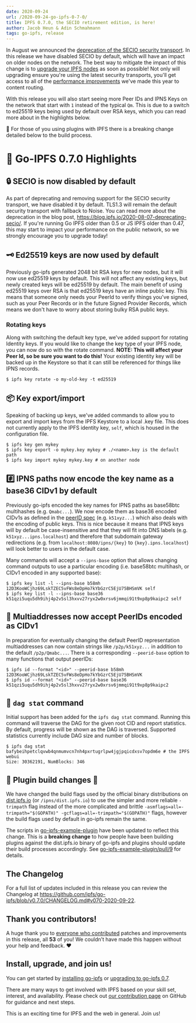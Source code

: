 ```yaml
---
date: 2020-09-24
url: /2020-09-24-go-ipfs-0-7-0/
title: IPFS 0.7.0, the SECIO retirement edition, is here!
author: Jacob Heun & Adin Schmahmann
tags: go-ipfs, release
---
```


In August we announced the [deprecation of the SECIO security transport](https://blog.ipfs.io/2020-08-07-deprecating-secio/). In this release we have disabled SECIO by default, which will have an impact on older nodes on the network. The best way to mitigate the impact of this change is to [upgrade your IPFS nodes](https://docs.ipfs.io/recent-releases/go-ipfs-0-7/update-procedure) as soon as possible! Not only will upgrading ensure you're using the latest security transports, you'll get access to all of the [performance improvements](https://blog.ipfs.io/2020-07-20-dht-deep-dive/) we've made this year to content routing.

With this release you will also start seeing more Peer IDs and IPNS Keys on the network that start with `1` instead of the typical `Qm`. This is due to a switch to ed25519 keys being used by default over RSA keys, which you can read more about in the highlights below.

🚨 For those of you using plugins with IPFS there is a breaking change detailed below to the build process.

# 🔦 Go-IPFS 0.7.0 Highlights

## 🔒 SECIO is now disabled by default

As part of deprecating and removing support for the SECIO security transport, we have disabled it by default. TLS1.3 will remain the default security transport with fallback to Noise. You can read more about the deprecation in the blog post, https://blog.ipfs.io/2020-08-07-deprecating-secio/. If you're running Go IPFS older than 0.5 or JS IPFS older than 0.47, this may start to impact your performance on the public network, so we strongly encourage you to upgrade today!

## 🗝️ Ed25519 keys are now used by default

Previously go-ipfs generated 2048 bit RSA keys for new nodes, but it will now use ed25519 keys by default. This will not affect any existing keys, but newly created keys will be ed25519 by default. The main benefit of using ed25519 keys over RSA is that ed25519 keys have an inline public key. This means that someone only needs your PeerId to verify things you've signed, such as your Peer Records or in the future Signed Provider Records, which means we don't have to worry about storing bulky RSA public keys.

### Rotating keys

Along with switching the default key type, we've added support for rotating Identity keys. If you would like to change the key type of your IPFS node, you can now do so with the rotate command. **NOTE: This will affect your Peer Id, so be sure you want to do this!** Your existing identity key will be backed up in the Keystore so that it can still be referenced for things like IPNS records.

```console
$ ipfs key rotate -o my-old-key -t ed25519
```

## 📦 Key export/import

Speaking of backing up keys, we've added commands to allow you to export and import keys from the IPFS Keystore to a local .key file. This does not currently apply to the IPFS identity key, `self`, which is housed in the configuration file.

```console
$ ipfs key gen mykey
$ ipfs key export -o mykey.key mykey # ./<name>.key is the default path
$ ipfs key import mykey mykey.key # on another node
```

## #️⃣ IPNS paths now encode the key name as a base36 CIDv1 by default

Previously go-ipfs encoded the key names for IPNS paths as base58btc multihashes (e.g. `Qmabc...`). We now encode them as base36 encoded CIDv1s as defined in the [peerID spec](https://github.com/libp2p/specs/blob/master/peer-ids/peer-ids.md#string-representation) (e.g. `k51xyz...`) which also deals with the encoding of public keys. This is nice because it means that IPNS keys will by default be case-insensitive and that they will fit into DNS labels (e.g. `k51xyz...ipns.localhost`) and therefore that subdomain gateway redirections (e.g. from `localhost:8080/ipns/{key}` to `{key}.ipns.localhost`) will look better to users in the default case.

Many commands will accept a `--ipns-base` option that allows changing command outputs to use a particular encoding (i.e.  base58btc multihash, or CIDv1 encoded in any supported base):


```console
$ ipfs key list -l --ipns-base b58mh
12D3KooWCjhz69LskTZEC5vFWs8eDpHo7kYbGzrC5EjU75BHSmVK self
$ ipfs key list -l --ipns-base base36
k51qzi5uqu5dh9ihj4p2v5sl3hxvv27ryx2w0xrsv6jmmqi91t9xp8p9kaipc2 self
```

## 📮 Multiaddresses now accept PeerIDs encoded as CIDv1

In preparation for eventually changing the default PeerID representation multiaddresses can now contain strings like `/p2p/k51xyz...` in addition to the default `/p2p/Qmabc...`. There is a corresponding `--peerid-base` option to many functions that output peerIDs:

```console
$ ipfs id --format "<id>" --peerid-base b58mh
12D3KooWCjhz69LskTZEC5vFWs8eDpHo7kYbGzrC5EjU75BHSmVK
$ ipfs id --format "<id>" --peerid-base base36
k51qzi5uqu5dh9ihj4p2v5sl3hxvv27ryx2w0xrsv6jmmqi91t9xp8p9kaipc2
```

## 🧮 `dag stat` command

Initial support has been added for the `ipfs dag stat` command. Running this command will traverse the DAG for the given root CID and report statistics. By default, progress will be shown as the DAG is traversed. Supported statistics currently include DAG size and number of blocks.

```console
$ ipfs dag stat bafybeihpetclqvwb4qnmumvcn7nh4pxrtugrlpw4jgjpqicdxsv7opdm6e # the IPFS webui
Size: 30362191, NumBlocks: 346
```

## 🚨 Plugin build changes 🚨

We have changed the build flags used by the official binary distributions on [dist.ipfs.io](https://dist.ipfs.io) (or `/ipns/dist.ipfs.io`) to use the simpler and more reliable `-trimpath` flag instead of the more complicated and brittle `-asmflags=all=-trimpath="$(GOPATH)" -gcflags=all=-trimpath="$(GOPATH)"` flags, however the build flags used by default in go-ipfs remain the same.

The scripts in [go-ipfs-example-plugin](https://github.com/ipfs/go-ipfs-example-plugin) have been updated to reflect this change. This is a **breaking change** to how people have been building plugins against the dist.ipfs.io binary of go-ipfs and plugins should update their build processes accordingly. See [go-ipfs-example-plugin/pull/9](https://github.com/ipfs/go-ipfs-example-plugin/pull/9) for details.

## The Changelog

For a full list of updates included in this release you can review the Changelog at https://github.com/ipfs/go-ipfs/blob/v0.7.0/CHANGELOG.md#v070-2020-09-22.

## Thank you contributors!

A huge thank you to [everyone who contributed](https://github.com/ipfs/go-ipfs/blob/v0.7.0/CHANGELOG.md#contributors) patches and improvements in this release, all **53** of you! We couldn’t have made this happen without your help and feedback. ❤

## Install, upgrade, and join us!

You can get started by [installing go-ipfs](https://dist.ipfs.io/#go-ipfs) or [upgrading to go-ipfs 0.7](https://docs.ipfs.io/recent-releases/go-ipfs-0-7/update-procedure).

There are many ways to get involved with IPFS based on your skill set, interest, and availability.  Please check out [our contribution page](https://github.com/ipfs/community/blob/master/CONTRIBUTING.md) on GitHub for guidance and next steps.

This is an exciting time for IPFS and the web in general. Join us!
